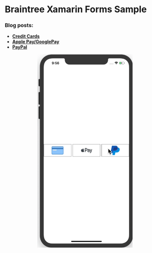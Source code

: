 # Braintree Xamarin Forms Sample

### Blog posts: 
  - [**Credit Cards**](http://www.xamboy.com/2020/01/28/braintree-integration-in-xamarin-forms-part-1/)
  - [**Apple Pay/GooglePay**](http://www.xamboy.com/2020/02/11/braintree-integration-in-xamarin-forms-part-2/)
  - [**PayPal**](http://www.xamboy.com/2020/02/28/braintree-integration-in-xamarin-forms-part-3/)

<p align="center">
<img width="300" height:"700" src="paypalsample.gif" title="Android"/>
</p>
